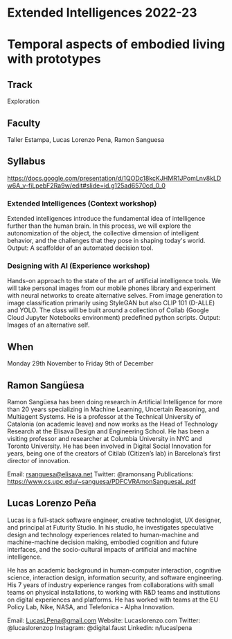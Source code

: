 Extended Intelligences 2022-23
======================

# Temporal aspects of embodied living with prototypes

## Track
Exploration

## Faculty
 Taller Estampa, Lucas Lorenzo Pena, Ramon Sanguesa

## Syllabus

https://docs.google.com/presentation/d/1QODc18kcKJHMR1JPomLnv8kLDw6A_v-fiLpebF2Ra9w/edit#slide=id.g125ad6570cd_0_0

### Extended Intelligences (Context workshop)
Extended intelligences introduce the fundamental idea of intelligence further than the human brain. In this process, we will explore the autonomization of the object, the collective dimension of intelligent behavior, and the challenges that they pose in shaping today's world.
Output: A scaffolder of an automated decision tool.

### Designing with AI (Experience workshop)
Hands-on approach to the state of the art of artificial intelligence tools. We will take personal images from our mobile phones library and experiment with neural networks to create alternative selves. From image generation to image classification primarily using StyleGAN but also CLIP 101 (D-ALLE) and YOLO. The class will be built around a collection of Collab (Google Cloud Jupyter Notebooks environment) predefined python scripts.
Output: Images of an alternative self.

## When  
Monday 29th November to Friday 9th of December




## Ramon Sangüesa

[](/assets/images/faculty_photos/ramon_sanguesa.jpg)

Ramon Sangüesa has been doing research in Artificial Intelligence for more than 20 years specializing in Machine Learning, Uncertain Reasoning, and Multiagent Systems. He is a professor at the Technical University of Catalonia (on academic leave) and now works as the Head of Technology Research at the Elisava Design and Engineering School. He has been a visiting professor and researcher at Columbia University in NYC and Toronto University. He has been involved in Digital Social Innovation for years, being one of the creators of Citilab (Citizen’s lab) in Barcelona’s first director of innovation.

Email: rsanguesa@elisava.net
Twitter: @ramonsang
Publications: https://www.cs.upc.edu/~sanguesa/PDFCVRAmonSanguesaL.pdf

## Lucas Lorenzo Peña

[](/assets/images/faculty_photos/lucas_lorenzo_pena.jpg)

Lucas is a full-stack software engineer, creative technologist, UX designer, and principal at Futurity Studio. In his studio, he investigates speculative design and technology experiences related to human-machine and machine-machine decision making, embodied cognition and future interfaces, and the socio-cultural impacts of artificial and machine intelligence.

He has an academic background in human-computer interaction, cognitive science, interaction design, information security, and software engineering. His 7 years of industry experience ranges from collaborations with small teams on physical installations, to working with R&D teams and institutions on digital experiences and platforms. He has worked with teams at the EU Policy Lab, Nike, NASA, and Telefonica - Alpha Innovation.

Email: LucasLPena@gmail.com
Website: Lucaslorenzo.com
Twitter: @lucaslorenzop
Instagram: @digital.faust
Linkedin: n/lucaslpena
